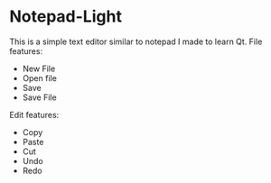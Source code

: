 # Notepad-Light
This is a simple text editor similar to notepad I made to learn Qt.
File features:
* New File
* Open file
* Save
* Save File

Edit features:
* Copy
* Paste
* Cut
* Undo
* Redo
